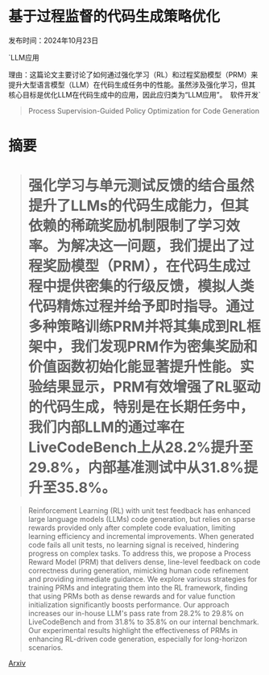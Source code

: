 # 基于过程监督的代码生成策略优化

发布时间：2024年10月23日

`LLM应用

理由：这篇论文主要讨论了如何通过强化学习（RL）和过程奖励模型（PRM）来提升大型语言模型（LLM）在代码生成任务中的性能。虽然涉及强化学习，但其核心目标是优化LLM在代码生成中的应用，因此应归类为“LLM应用”。` `软件开发`

> Process Supervision-Guided Policy Optimization for Code Generation

# 摘要

> # 强化学习与单元测试反馈的结合虽然提升了LLMs的代码生成能力，但其依赖的稀疏奖励机制限制了学习效率。为解决这一问题，我们提出了过程奖励模型（PRM），在代码生成过程中提供密集的行级反馈，模拟人类代码精炼过程并给予即时指导。通过多种策略训练PRM并将其集成到RL框架中，我们发现PRM作为密集奖励和价值函数初始化能显著提升性能。实验结果显示，PRM有效增强了RL驱动的代码生成，特别是在长期任务中，我们内部LLM的通过率在LiveCodeBench上从28.2%提升至29.8%，内部基准测试中从31.8%提升至35.8%。

> Reinforcement Learning (RL) with unit test feedback has enhanced large language models (LLMs) code generation, but relies on sparse rewards provided only after complete code evaluation, limiting learning efficiency and incremental improvements. When generated code fails all unit tests, no learning signal is received, hindering progress on complex tasks. To address this, we propose a Process Reward Model (PRM) that delivers dense, line-level feedback on code correctness during generation, mimicking human code refinement and providing immediate guidance. We explore various strategies for training PRMs and integrating them into the RL framework, finding that using PRMs both as dense rewards and for value function initialization significantly boosts performance. Our approach increases our in-house LLM's pass rate from 28.2% to 29.8% on LiveCodeBench and from 31.8% to 35.8% on our internal benchmark. Our experimental results highlight the effectiveness of PRMs in enhancing RL-driven code generation, especially for long-horizon scenarios.

[Arxiv](https://arxiv.org/abs/2410.17621)